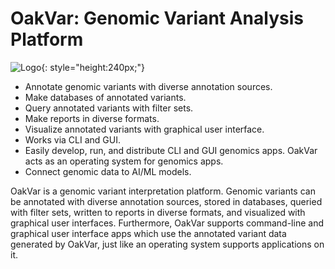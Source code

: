 # OakVar: Genomic Variant Analysis Platform

![Logo](https://github.com/rkimoakbioinformatics/oakvar/raw/master/oakvar/gui/websubmit/images/logo.png){: style="height:240px;"}

* Annotate genomic variants with diverse annotation sources.
* Make databases of annotated variants.
* Query annotated variants with filter sets.
* Make reports in diverse formats.
* Visualize annotated variants with graphical user interface.
* Works via CLI and GUI.
* Easily develop, run, and distribute CLI and GUI genomics apps. OakVar acts as an operating system for genomics apps.
* Connect genomic data to AI/ML models.

OakVar is a genomic variant interpretation platform. Genomic variants can be annotated with diverse annotation sources, stored in databases, queried with filter sets, written to reports in diverse formats, and visualized with graphical user interfaces. Furthermore, OakVar supports command-line and graphical user interface apps which use the annotated variant data generated by OakVar, just like an operating system supports applications on it.

